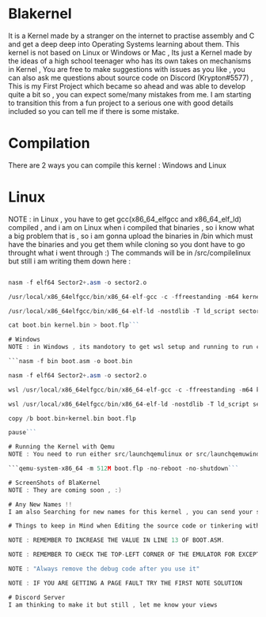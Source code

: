 # Blakernel
It is a Kernel made by a stranger on the internet to practise assembly and C and get a deep deep into Operating Systems learning about them. This kernel is not based on Linux or Windows or Mac , Its just a Kernel made by the ideas of a high school teenager who has its own takes on mechanisms in Kernel , You are free to make suggestions with issues as you like , you can also ask me questions about source code on Discord (Krypton#5577) , This is my First Project which became so ahead and was able to develop quite a bit so , you can expect some/many mistakes from me. I am starting to transition this from a fun project to a serious one with good details included so you can tell me if there is some mistake.

# Compilation
There are 2 ways you can compile this kernel : Windows and Linux

# Linux
NOTE : in Linux , you have to get gcc(x86_64_elfgcc and x86_64_elf_ld) compiled , and i am on Linux when i compiled that binaries , so i know what a big problem that is , so i am gonna upload the binaries in /bin which must have the binaries and you get them while cloning so you dont have to go throught what i went through :)
The commands will be in /src/compilelinux but still i am writing them down here :

```nasm -f bin boot.asm -o boot.bin

nasm -f elf64 Sector2+.asm -o sector2.o

/usr/local/x86_64elfgcc/bin/x86_64-elf-gcc -c -ffreestanding -m64 kernel.c -o kernel.o

/usr/local/x86_64elfgcc/bin/x86_64-elf-ld -nostdlib -T ld_script sector2.o kernel.o -o kernel.bin

cat boot.bin kernel.bin > boot.flp```

# Windows
NOTE : in Windows , its mandotory to get wsl setup and running to run custom gcc binaries , you have to put the binaries in specific locations , so the binaries for linux and wsl are the same , you just need to put the binaries in the "CORRECT" path for it to work , as always , /src/compilewindows.bat will be there but i am still posting the commands here:

```nasm -f bin boot.asm -o boot.bin

nasm -f elf64 Sector2+.asm -o sector2.o

wsl /usr/local/x86_64elfgcc/bin/x86_64-elf-gcc -c -ffreestanding -m64 kernel.c -o kernel.o

wsl /usr/local/x86_64elfgcc/bin/x86_64-elf-ld -nostdlib -T ld_script sector2.o kernel.o -o kernel.bin

copy /b boot.bin+kernel.bin boot.flp

pause```

# Running the Kernel with Qemu
NOTE : You need to run either src/launchqemulinux or src/launchqemuwindowsbat to run QEMU with the kernel , well , truth to be said , both commands are the same but you need to make sure that QEMU is in your path , either in Windows or Linux , you can always google how include paths in your OS , meanwhile i am also writing the command for QEMU here aswell:

```qemu-system-x86_64 -m 512M boot.flp -no-reboot -no-shutdown```

# ScreenShots of BlaKernel
NOTE : They are coming soon , :)

# Any New Names !!
I am also Searching for new names for this kernel , you can send your suggestions in my DMs

# Things to keep in Mind when Editing the source code or tinkering with it

NOTE : REMEMBER TO INCREASE THE VALUE IN LINE 13 OF BOOT.ASM. 

NOTE : REMEMBER TO CHECK THE TOP-LEFT CORNER OF THE EMULATOR FOR EXCEPTION NUMBERS AND CHECK THE EXCEPTION FROM OSDEV WIKI.

NOTE : "Always remove the debug code after you use it"

NOTE : IF YOU ARE GETTING A PAGE FAULT TRY THE FIRST NOTE SOLUTION

# Discord Server
I am thinking to make it but still , let me know your views
